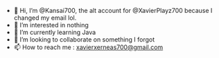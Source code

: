 - 👋 Hi, I’m @Kansai700, the alt account for @XavierPlayz700 because I changed my email lol.
- 👀 I’m interested in nothing
- 🌱 I’m currently learning Java
- 💞️ I’m looking to collaborate on something I forgot
- 📫 How to reach me : xavierxerneas700@gmail.com

<!---
Kansai700/Kansai700 is a ✨ special ✨ repository because its `README.md` (this file) appears on your GitHub profile.
You can click the Preview link to take a look at your changes.
--->
